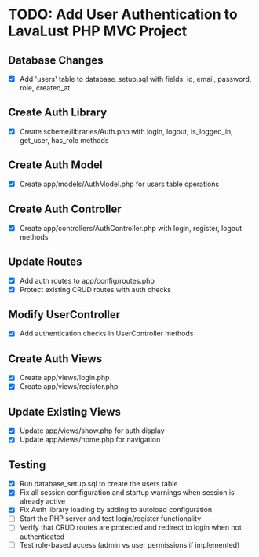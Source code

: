 # TODO: Add User Authentication to LavaLust PHP MVC Project

## Database Changes
- [x] Add 'users' table to database_setup.sql with fields: id, email, password, role, created_at

## Create Auth Library
- [x] Create scheme/libraries/Auth.php with login, logout, is_logged_in, get_user, has_role methods

## Create Auth Model
- [x] Create app/models/AuthModel.php for users table operations

## Create Auth Controller
- [x] Create app/controllers/AuthController.php with login, register, logout methods

## Update Routes
- [x] Add auth routes to app/config/routes.php
- [x] Protect existing CRUD routes with auth checks

## Modify UserController
- [x] Add authentication checks in UserController methods

## Create Auth Views
- [x] Create app/views/login.php
- [x] Create app/views/register.php

## Update Existing Views
- [x] Update app/views/show.php for auth display
- [x] Update app/views/home.php for navigation

## Testing
- [x] Run database_setup.sql to create the users table
- [x] Fix all session configuration and startup warnings when session is already active
- [x] Fix Auth library loading by adding to autoload configuration
- [ ] Start the PHP server and test login/register functionality
- [ ] Verify that CRUD routes are protected and redirect to login when not authenticated
- [ ] Test role-based access (admin vs user permissions if implemented)
